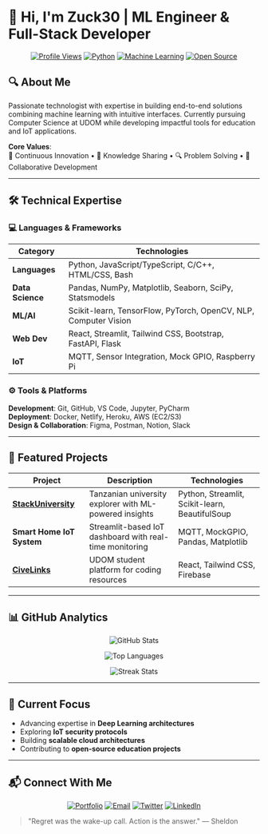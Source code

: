 # 👋 Hi, I'm Zuck30 | ML Engineer & Full-Stack Developer

<div align="center">
  
[![Profile Views](https://komarev.com/ghpvc/?username=zuck30&style=flat-square&color=blueviolet)](https://github.com/zuck30)
[![Python](https://img.shields.io/badge/Python-Expert-3776AB?logo=python&logoColor=white)](https://python.org)
[![Machine Learning](https://img.shields.io/badge/Machine_Learning-Specialist-FF6F00)](https://scikit-learn.org/)
[![Open Source](https://img.shields.io/badge/Open_Source-Contributor-brightgreen)](https://github.com/zuck30)

</div>

## 🔍 About Me
Passionate technologist with expertise in building end-to-end solutions combining machine learning with intuitive interfaces. Currently pursuing Computer Science at UDOM while developing impactful tools for education and IoT applications.

**Core Values**:  
🚀 Continuous Innovation • 🧠 Knowledge Sharing • 🔍 Problem Solving • 🤝 Collaborative Development

---

## 🛠️ Technical Expertise

### 💻 Languages & Frameworks
| Category        | Technologies                                                                 |
|-----------------|------------------------------------------------------------------------------|
| **Languages**   | Python, JavaScript/TypeScript, C/C++, HTML/CSS, Bash                         |
| **Data Science**| Pandas, NumPy, Matplotlib, Seaborn, SciPy, Statsmodels                       |
| **ML/AI**       | Scikit-learn, TensorFlow, PyTorch, OpenCV, NLP, Computer Vision              |
| **Web Dev**     | React, Streamlit, Tailwind CSS, Bootstrap, FastAPI, Flask                   |
| **IoT**         | MQTT, Sensor Integration, Mock GPIO, Raspberry Pi                           |

### ⚙️ Tools & Platforms
**Development**: Git, GitHub, VS Code, Jupyter, PyCharm  
**Deployment**: Docker, Netlify, Heroku, AWS (EC2/S3)  
**Design & Collaboration**: Figma, Postman, Notion, Slack  

---

## 🚀 Featured Projects

| Project | Description | Technologies |
|---------|-------------|--------------|
| **[StackUniversity](https://github.com/zuck30/stackuniversity)** | Tanzanian university explorer with ML-powered insights | Python, Streamlit, Scikit-learn, BeautifulSoup |
| **Smart Home IoT System** | Streamlit-based IoT dashboard with real-time monitoring | MQTT, MockGPIO, Pandas, Matplotlib |
| **[CiveLinks](https://github.com/zuck30/CiveLinks)** | UDOM student platform for coding resources | React, Tailwind CSS, Firebase |

---

## 📊 GitHub Analytics

<div align="center">
  
![GitHub Stats](https://github-readme-stats.vercel.app/api?username=zuck30&show_icons=true&theme=default&hide=prs&count_private=true&include_all_commits=true)
  
![Top Languages](https://github-readme-stats.vercel.app/api/top-langs/?username=zuck30&layout=compact&theme=default&hide_border=true)
  
![Streak Stats](https://github-readme-streak-stats.herokuapp.com/?user=zuck30&theme=default)

</div>

---

## 🌱 Current Focus
- Advancing expertise in **Deep Learning architectures**
- Exploring **IoT security protocols**
- Building **scalable cloud architectures**
- Contributing to **open-source education projects**

---

## 📬 Connect With Me

<div align="center">
  
[![Portfolio](https://img.shields.io/badge/Portfolio-codewithsheddy.netlify.app-4285F4?style=flat-square&logo=google-chrome&logoColor=white)](https://codewithsheddy.netlify.app)
[![Email](https://img.shields.io/badge/Email-sheldoncodesdaily@gmail.com-EA4335?style=flat-square&logo=gmail&logoColor=white)](mailto:sheldoncodesdaily@gmail.com)
[![Twitter](https://img.shields.io/badge/Twitter-@codewithsheddy-1DA1F2?style=flat-square&logo=twitter&logoColor=white)](https://twitter.com/codewithsheddy)
[![LinkedIn](https://img.shields.io/badge/LinkedIn-Connect-0A66C2?style=flat-square&logo=linkedin&logoColor=white)](https://linkedin.com/in/zuck30)

</div>

> "Regret was the wake-up call. Action is the answer." — Sheldon
